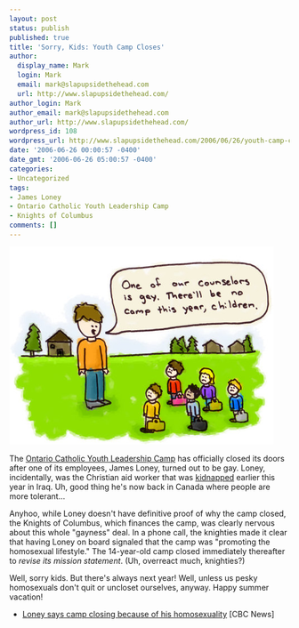 ```yaml
---
layout: post
status: publish
published: true
title: 'Sorry, Kids: Youth Camp Closes'
author:
  display_name: Mark
  login: Mark
  email: mark@slapupsidethehead.com
  url: http://www.slapupsidethehead.com/
author_login: Mark
author_email: mark@slapupsidethehead.com
author_url: http://www.slapupsidethehead.com/
wordpress_id: 108
wordpress_url: http://www.slapupsidethehead.com/2006/06/26/youth-camp-closes/
date: '2006-06-26 00:00:57 -0400'
date_gmt: '2006-06-26 05:00:57 -0400'
categories:
- Uncategorized
tags:
- James Loney
- Ontario Catholic Youth Leadership Camp
- Knights of Columbus
comments: []
---
```

![Sorry, Children...](/wp-content/media/2006/06/camp_closed.jpg)

The [Ontario Catholic Youth Leadership Camp](http://www.osc-koc.com/leadership_camp.htm "Closed to ") has officially closed its doors after one of its employees, James Loney, turned out to be gay. Loney, incidentally, was the Christian aid worker that was [kidnapped](http://www.cbc.ca/story/canada/national/2006/03/27/newloney-home060327.html "with his orientation kept secret, of course") earlier this year in Iraq. Uh, good thing he's now back in Canada where people are more tolerant...

Anyhoo, while Loney doesn't have definitive proof of why the camp closed, the Knights of Columbus, which finances the camp, was clearly nervous about this whole "gayness" deal. In a phone call, the knighties made it clear that having Loney on board signaled that the camp was "promoting the homosexual lifestyle." The 14-year-old camp closed immediately thereafter to _revise its mission statement_. (Uh, overreact much, knighties?)

Well, sorry kids. But there's always next year! Well, unless us pesky homosexuals don't quit or uncloset ourselves, anyway. Happy summer vacation!

- [Loney says camp closing because of his homosexuality](http://www.cbc.ca/story/canada/national/2006/06/20/loney-camp.html) [CBC News]
